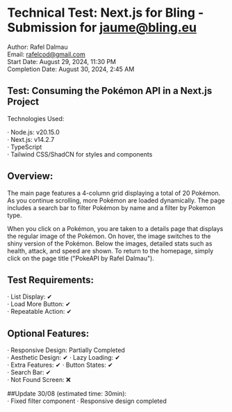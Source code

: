 # Technical Test: Next.js for Bling - Submission for jaume@bling.eu

Author: Rafel Dalmau  
Email: rafelcod@gmail.com  
Start Date: August 29, 2024, 11:30 PM  
Completion Date: August 30, 2024, 2:45 AM  

## Test: Consuming the Pokémon API in a Next.js Project
Technologies Used:

· Node.js: v20.15.0  
· Next.js: v14.2.7  
· TypeScript  
· Tailwind CSS/ShadCN for styles and components

## Overview:  
The main page features a 4-column grid displaying a total of 20 Pokémon. As you continue scrolling, more Pokémon are loaded dynamically. The page includes a search bar to filter Pokémon by name and a filter by Pokemon type.  

When you click on a Pokémon, you are taken to a details page that displays the regular image of the Pokémon. On hover, the image switches to the shiny version of the Pokémon. Below the images, detailed stats such as health, attack, and speed are shown. To return to the homepage, simply click on the page title ("PokeAPI by Rafel Dalmau").  

## Test Requirements:  
· List Display: ✔  
· Load More Button: ✔  
· Repeatable Action: ✔  

## Optional Features:  
· Responsive Design: Partially Completed  
· Aesthetic Design: ✔ 
· Lazy Loading: ✔  
· Extra Features: ✔ 
· Button States: ✔   
· Search Bar: ✔   
· Not Found Screen: ❌ 

##Update 30/08 (estimated time: 30min):  
· Fixed filter component
· Responsive design completed

